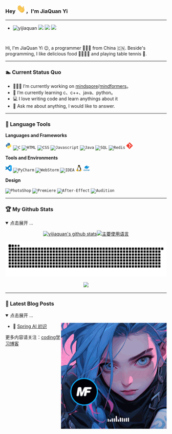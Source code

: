 ### Hey <img src="./assets/242918533-97471f55-148e-41af-a79c-63fcda189a81.gif" width="28px" style="width: 28px">，I'm JiaQuan Yi

---

- ![yijiaquan](https://komarev.com/ghpvc/?username=yijiaquan) [![](https://visitor-badge.laobi.icu/badge?page_id=yijiaquan.yijiaquan)](https://visitor-badge.laobi.icu/badge?page_id=yijiaquan.yijiaquan)
[![](https://img.shields.io/github/stars/yijiaquan?color=fefb7b&logo=Undertale)](https://github-readme-stats.vercel.app/api?username=yijiaquan&hide_title=false&hide_border=true&show_icons=true&include_all_commits=true&line_height=20&bg_color=0,EC6C6C,FFD479,FFFC79,73FA79&theme=graywhite&locale=cn)
[![](https://img.shields.io/github/followers/yijiaquan?color=27da6b&logo=Handshake)](https://github.com/yijiaquan?tab=followers)

<br />

Hi, I'm JiaQuan Yi 😉, a programmer 👨🏻‍💻 from China 🇨🇳. Beside's programming, I like delicious food 🥗🥩🌮🍣 and playing table tennis 🏓.

---

### 🏊 Current Status Quo

- 👨🏻‍💻 I’m currently working on [mindspore](https://gitee.com/mindspore/mindspore)/[mindformers](https://gitee.com/mindspore/mindformers)。
- 🌱 I’m currently learning c、c++、java、python。
- 💻 I love writing code and learn anythings about it
- 💬 Ask me about anything, I would like to answer.

---

### 🧰 Language Tools

**Languages and Frameworks**

<code><img height="20" src="https://raw.githubusercontent.com/github/explore/80688e429a7d4ef2fca1e82350fe8e3517d3494d/topics/python/python.png" alt="Python" title="Python"></code>
<code><img height="20" src="https://img.icons8.com/color/48/000000/c-programming.png" alt="C" title="C"></code>
<code><img height="20" src="https://img.icons8.com/color/48/000000/html-5--v1.png" alt="HTML" title="HTML"></code>
<code><img height="20" src="https://img.icons8.com/dusk/64/000000/css3.png" alt="CSS" title="CSS"></code>
<code><img height="20" src="https://img.icons8.com/dusk/64/000000/javascript-logo.png" alt="Javascript" title="Javascript"></code>
<code><img height="20" src="https://img.icons8.com/color/48/000000/java-coffee-cup-logo--v1.png" alt="Java" title="Java"></code>
<code><img height="20" src="https://img.icons8.com/external-soft-fill-juicy-fish/60/000000/external-sql-coding-and-development-soft-fill-soft-fill-juicy-fish.png" alt="SQL" title="SQL"></code>
<code><img height="20" src="https://img.icons8.com/color/48/000000/redis.png" alt="Redis" title="Redis"></code>
<code><img height="20" src="https://raw.githubusercontent.com/github/explore/80688e429a7d4ef2fca1e82350fe8e3517d3494d/topics/git/git.png" alt="Git" title="Git"></code>

**Tools and Environments**

<code><img height="20" src="https://raw.githubusercontent.com/github/explore/80688e429a7d4ef2fca1e82350fe8e3517d3494d/topics/visual-studio-code/visual-studio-code.png" alt="VSCode" title="VSCode"></code>
<code><img height="20" src="https://img.icons8.com/color/48/000000/pycharm.png" alt="PyCharm" title="PyCharm"></code>
<code><img height="20" src="https://img.icons8.com/color/48/000000/webstorm.png" alt="WebStorm" title="WebStorm"></code>
<code><img height="20" src="https://img.icons8.com/color/48/000000/intellij-idea.png" alt="IDEA" title="IDEA"></code>
<code><img height="20" src="https://raw.githubusercontent.com/github/explore/80688e429a7d4ef2fca1e82350fe8e3517d3494d/topics/linux/linux.png" alt="Linux" title="Linux"></code>
<code><img height="20" src="https://raw.githubusercontent.com/github/explore/80688e429a7d4ef2fca1e82350fe8e3517d3494d/topics/docker/docker.png" alt="Docker" title="Docker"></code>
<br>

**Design**

<code><img height="20" src="https://img.icons8.com/color/50/000000/adobe-photoshop.png" alt="PhotoShop" title="PhotoShop"></code>
<code><img height="20" src="https://img.icons8.com/color/48/000000/adobe-premiere-pro.png" alt="Premiere" title="Premiere"></code>
<code><img height="20" src="https://img.icons8.com/color/48/000000/adobe-after-effects.png" alt="After-Effect" title="After-Effect"></code>
<code><img height="20" src="https://img.icons8.com/color/48/000000/adobe-audition.png" alt="Audition" title="Audition"></code>

---

### 🏆 My Github Stats
<details open>
<summary>点击展开 ...</summary>

<div align="center">

[![yijiaquan's github stats](https://github-readme-stats.vercel.app/api?username=yijiaquan&hide_title=false&hide_border=true&show_icons=true&include_all_commits=true&line_height=20&bg_color=0,EC6C6C,FFD479,FFFC79,73FA79&theme=graywhite&locale=cn)](https://github-readme-stats.vercel.app/api?username=yijiaquan&hide_title=false&hide_border=true&show_icons=true&include_all_commits=true&line_height=20&bg_color=0,EC6C6C,FFD479,FFFC79,73FA79&theme=graywhite&locale=cn)[![主要使用语言](https://github-readme-stats.vercel.app/api/top-langs/?username=yijiaquan&hide_title=false&hide=c&hide_border=true&layout=compact&bg_color=0,73FA79,73FDFF,D783FF&theme=graywhite&locale=cn)](https://github-readme-stats.vercel.app/api/top-langs/?username=yijiaquan&hide_title=false&hide=c&hide_border=true&layout=compact&bg_color=0,73FA79,73FDFF,D783FF&theme=graywhite&locale=cn)

[![snake](./assets/github-contribution-grid-snake.svg)](https://github.com/yijiaquan/yijiaquan/main/assets/github-contribution-grid-snake.svg)

[![](https://activity-graph.herokuapp.com/graph?username=yijiaquan&theme=github)](https://activity-graph.herokuapp.com/graph?username=yijiaquan&theme=github)
</div>

---
### 📝 Latest Blog Posts
<!-- BLOG-POST-LIST:START -->
<!-- BLOG-POST-LIST:END -->

<details open>
<summary>点击展开 ...</summary>

<img align='right' src="./assets/bg.gif" width="330" />

<!-- BLOG-POST-LIST:START -->
- 🐻 [Spring AI 初识](https://yijiaquan.github.io/docs/#/AI/Spring_AI_%E5%88%9D%E8%AF%86) 
<!-- BLOG-POST-LIST:END -->

更多内容请关注：[coding学习博客](https://yijiaquan.github.io/docs)

</details>
